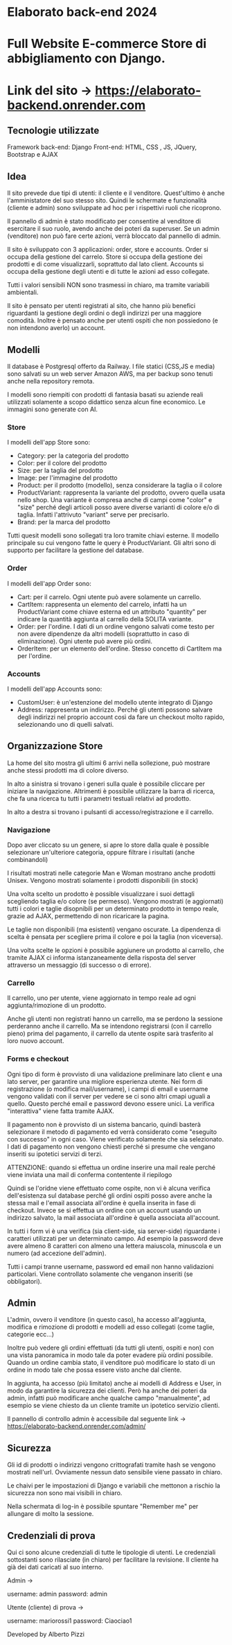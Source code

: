 # Elaborato back-end 2024

# Full Website E-commerce Store di abbigliamento con Django.

# Link del sito -> https://elaborato-backend.onrender.com

## Tecnologie utilizzate

Framework back-end: Django
Front-end: HTML, CSS , JS, JQuery, Bootstrap e AJAX

## Idea

Il sito prevede due tipi di utenti: il cliente e il venditore. Quest'ultimo è anche l'amministatore del suo stesso sito.
Quindi le schermate e funzionalità (cliente e admin) sono sviluppate ad hoc per i rispettivi ruoli che ricoprono.

Il pannello di admin è stato modificato per consentire al venditore di esercitare il suo ruolo, avendo anche dei poteri da superuser.
Se un admin (venditore) non può fare certe azioni, verrà bloccato dal pannello di admin.

Il sito è sviluppato con 3 applicazioni: order, store e accounts. Order si occupa della gestione del carrelo. Store si occupa della gestione dei prodotti e di come visualizzarli, soprattuto dal lato client. Accounts si occupa della gestione degli utenti e di tutte le azioni ad esso collegate.

Tutti i valori sensibili NON sono trasmessi in chiaro, ma tramite variabili ambientali.

Il sito è pensato per utenti registrati al sito, che hanno più benefici riguardanti la gestione degli ordini o degli indirizzi per una maggiore comodità. Inoltre è pensato anche per utenti ospiti che non possiedono (e non intendono averlo) un account.



## Modelli

Il database è Postgresql offerto da Railway. I file statici (CSS,JS e media) sono salvati su un web server Amazon AWS, ma per backup sono tenuti anche nella repository remota.

I modelli sono riempiti con prodotti di fantasia basati su aziende reali utilizzati solamente a scopo didattico senza alcun fine economico. Le immagini sono generate con AI.

### Store

I modelli dell'app Store sono:

- Category: per la categoria del prodotto
- Color: per il colore del prodotto
- Size: per la taglia del prodotto
- Image: per l'immagine del prodotto
- Product: per il prodotto (modello), senza considerare la taglia o il colore
- ProductVariant: rappresenta la variante del prodotto, ovvero quella usata nello shop. Una variante è compresa anche di campi come "color" e "size" perché degli articoli posso avere diverse varianti di colore e/o di taglia. Infatti l'attrivuto "variant" serve per precisarlo.
- Brand: per la marca del prodotto

Tutti quesit modelli sono sollegati tra loro tramite chiavi esterne. Il modello principale su cui vengono fatte le query è ProductVariant. Gli altri sono di supporto per facilitare la gestione del database.

### Order

I modelli dell'app Order sono:

- Cart: per il carrelo. Ogni utente può avere solamente un carrello.
- CartItem: rappresenta un elemento del carrelo, infatti ha un ProductVariant come chiave esterna ed un attributo "quantity" per indicare la quantità aggiunta al carrello della SOLITA variante.
- Order: per l'ordine. I dati di un ordine vengono salvati come testo per non avere dipendenze da altri modelli (soprattutto in caso di eliminazione). Ogni utente può avere più ordini.
- OrderItem: per un elemento dell'ordine. Stesso concetto di CartItem ma per l'ordine.

### Accounts

I modelli dell'app Accounts sono:

- CustomUser: è un'estenzione del modello utente integrato di Django
- Address: rappresenta un indirizzo. Perché gli utenti possono salvare degli indirizzi nel proprio account così da fare un checkout molto rapido, selezionando uno di quelli salvati.

## Organizzazione Store

La home del sito mostra gli ultimi 6 arrivi nella sollezione, può mostrare anche stessi prodotti ma di colore diverso.

In alto a sinistra si trovano i generi sulla quale è possibile cliccare per iniziare la navigazione. Altrimenti è possibile utilizzare la barra di ricerca, che fa una ricerca tu tutti i parametri testuali relativi ad prodotto.

In alto a destra si trovano i pulsanti di accesso/registrazione e il carrello.

### Navigazione

Dopo aver cliccato su un genere, si apre lo store dalla quale è possible selezionare un'ulteriore categoria, oppure filtrare i risultati (anche combinandoli)

I risultati mostrati nelle categorie Man e Woman mostrano anche prodotti Unisex. Vengono mostrati solamente i prodotti disponibili (in stock)

Una volta scelto un prodotto è possible visualizzare i suoi dettagli scegliendo taglia e/o colore (se permesso). Vengono mostrati (e aggiornati) tutti i colori e taglie disopnibili per un determinato prodotto in tempo reale, grazie ad AJAX, permettendo di non ricaricare la pagina.

Le taglie non disponibili (ma esistenti) vengano oscurate. La dipendenza di scelta è pensata per scegliere prima il colore e poi la taglia (non viceversa).

Una volta scelte le opzioni è possibile aggiunere un prodotto al carrello, che tramite AJAX ci informa istanzaneamente della risposta del server attraverso un messaggio (di successo o di errore).



### Carrello

Il carrello, uno per utente, viene aggiornato in tempo reale ad ogni aggiunta/rimozione di un prodotto.

Anche gli utenti non registrati hanno un carrello, ma se perdono la sessione perderanno anche il carrello. Ma se intendono registrarsi (con il carrello pieno) prima del pagamento, il carrello da utente ospite sarà trasferito al loro nuovo account.


### Forms e checkout

Ogni tipo di form è provvisto di una validazione preliminare lato client e una lato server, per garantire una migliore esperienza utente. Nei form di registrazione (o modifica mail/username), i campi di email e username vengono validati con il server per vedere se ci sono altri cmapi uguali a quello. Questo perché email e password devono essere unici. La verifica "interattiva" viene fatta tramite AJAX.

Il pagamento non è provvisto di un sistema bancario, quindi basterà selezionare il metodo di pagamento ed verrà considerato come "eseguito con successo" in ogni caso. Viene verificato solamente che sia selezionato. I dati di pagamento non vengono chiesti perché si presume che vengano inseriti su ipotetici servizi di terzi.

ATTENZIONE: quando si effettua un ordine inserire una mail reale perché viene inviata una mail di conferma contentente il riepilogo

Quindi se l'oridne viene effettuato come ospite, non vi è alcuna verifica dell'esistenza sul database perché gli ordini ospiti posso avere anche la stessa mail e l'email associata all'ordine è quella inserita in fase di checkout.
Invece se si effettua un ordine con un account usando un indirizzo salvato, la mail associata all'ordine è quella associata all'account.

In tutti i form vi è una verifica (sia client-side, sia server-side) riguardante i caratteri utilizzati per un determinato campo. Ad esempio la password deve avere almeno 8 caratteri con almeno una lettera maiuscola, minuscola e un numero (ad accezione dell'admin).

Tutti i campi tranne username, password ed email non hanno validazioni particolari. Viene controllato solamente che venganon inseriti (se obbligatori).


## Admin

L'admin, ovvero il venditore (in questo caso), ha accesso all'aggiunta, modifica e rimozione di prodotti e modelli ad esso collegati (come taglie, categorie ecc...)

Inoltre può vedere gli ordini effettuati (da tutti gli utenti, ospiti e non) con una vista panoramica in modo tale da poter evadere più ordini possibile. Quando un ordine cambia stato, il venditore può modificare lo stato di un ordine in modo tale che possa essere visto anche dal cliente.

In aggiunta, ha accesso (più limitato) anche ai modelli di Address e User, in modo da garantire la sicurezza dei clienti. Però ha anche dei poteri da admin, infatti può modificare anche qualche campo "manualmente", ad esempio se viene chiesto da un cliente tramite un ipotetico servizio clienti.


Il pannello di controllo admin è accessibile dal seguente link -> https://elaborato-backend.onrender.com/admin/

## Sicurezza

Gli id di prodotti o indirizzi vengono crittografati tramite hash se vengono mostrati nell'url. Ovviamente nessun dato sensibile viene passato in chiaro.

Le chaivi per le impostazioni di Django e variabili che mettonon a rischio la sicurezza non sono mai visibili in chiaro.

Nella schermata di log-in è possibile spuntare "Remember me" per allungare di molto la sessione.


## Credenziali di prova
Qui ci sono alcune credenziali di tutte le tipologie di utenti. Le credenziali sottostanti sono rilasciate (in chiaro) per facilitare la revisione.
Il cliente ha già dei dati caricati al suo interno.

Admin ->

username: admin
password: admin

Utente (cliente) di prova ->

username: mariorossi1
password: Ciaociao1



Developed by Alberto Pizzi

